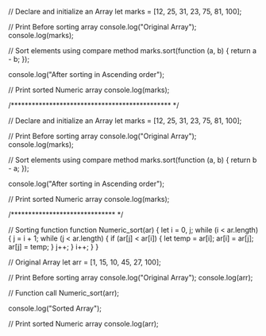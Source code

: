 // Declare and initialize an Array
let marks = [12, 25, 31, 23, 75, 81, 100];

// Print Before sorting array
console.log("Original Array");
console.log(marks);

// Sort elements using compare method
marks.sort(function (a, b) {
  return a - b;
});

console.log("After sorting in Ascending order");

// Print sorted Numeric array
console.log(marks);

/********************************************** */

// Declare and initialize an Array
let marks = [12, 25, 31, 23, 75, 81, 100];

// Print Before sorting array
console.log("Original Array");
console.log(marks);

// Sort elements using compare method
marks.sort(function (a, b) {
  return b - a;
});

console.log("After sorting in Ascending order");

// Print sorted Numeric array
console.log(marks);

/****************************** */

// Sorting function
function Numeric_sort(ar) {
  let i = 0,
    j;
  while (i < ar.length) {
    j = i + 1;
    while (j < ar.length) {
      if (ar[j] < ar[i]) {
        let temp = ar[i];
        ar[i] = ar[j];
        ar[j] = temp;
      }
      j++;
    }
    i++;
  }
}

// Original Array
let arr = [1, 15, 10, 45, 27, 100];

// Print Before sorting array
console.log("Original Array");
console.log(arr);

// Function call
Numeric_sort(arr);

console.log("Sorted Array");

// Print sorted Numeric array
console.log(arr);
